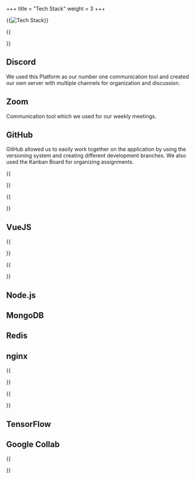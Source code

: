 +++
title = "Tech Stack"
weight = 3
+++

{{<image src="techstack.png" alt="Tech Stack">}}

{{<section title="Communication & Organisation">}}

## Discord
We used this Platform as our number one communication tool and created our own server with multiple channels for organization and discussion. 

## Zoom
Communication tool which we used for our weekly meetings.

## GitHub
GitHub allowed us to easily work together on the application by using the versioning system and creating different development branches. We also used the Kanban Board for organizing assignments.  

<!-- {{<image src="techstackcom.png" alt="tech stack part 1" caption="communication & design tech stack">}} -->

{{</section>}}

{{<section title="Frontend">}}
## VueJS

{{</section>}}

{{<section title="Backend">}}

## Node.js

## MongoDB

## Redis

## nginx

{{</section>}}

{{<section title="Maschine Learning">}}
## TensorFlow

## Google Collab

{{</section>}}









